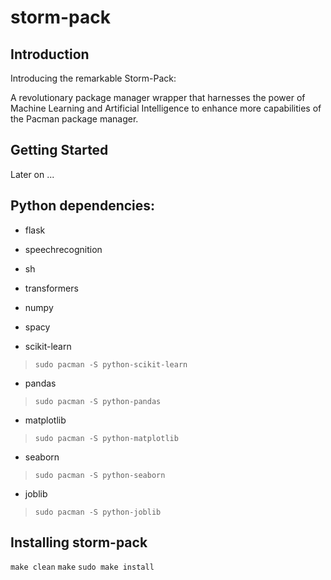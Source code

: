 # storm-pack

## Introduction 

Introducing the remarkable Storm-Pack: 

A revolutionary package manager wrapper that harnesses the power of Machine Learning 
and Artificial Intelligence to enhance more capabilities of the Pacman package manager.


## Getting Started 

Later on ...


## Python dependencies: 

- flask
- speechrecognition
- sh
- transformers
- numpy
- spacy

- scikit-learn
> `sudo pacman -S python-scikit-learn`



- pandas
> `sudo pacman -S python-pandas`



- matplotlib
> `sudo pacman -S python-matplotlib`


- seaborn
> `sudo pacman -S python-seaborn`

- joblib
> `sudo pacman -S python-joblib`






## Installing storm-pack

`make clean`
`make`
`sudo make install`